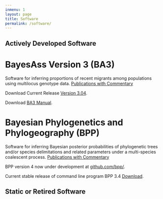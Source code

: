 ```yaml
---
inmenu: 1
layout: page
title: Software
permalink: /software/
---
```


## Actively Developed Software
# BayesAss Version 3 (BA3)
Software for inferring proportions of recent migrants among populations using multilocus genotype data. [Publications with Commentary]()

Download Current Release [Version 3.04](https://github.com/brannala/BA3/releases). 

Download [BA3 Manual](https://github.com/brannala/BA3/blob/master/doc/BA3Manual.pdf).

# Bayesian Phylogenetics and Phylogeography (BPP)
Software for inferring Bayesian posterior probabilities of phylogenetic trees and/or species delimitations and related parameters under a multi-species coalescent process. [Publications with Commentary]()

BPP  version 4 now under development at [github.com/bpp/](https://github.com/bpp/bpp).

Current stable release of command line program BPP 3.4 [Download](http://abacus.gene.ucl.ac.uk/software.html).

## Static or Retired Software

